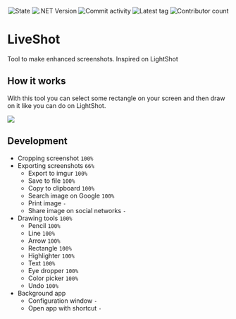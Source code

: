 <p align="center">
  <img src="https://img.shields.io/badge/state-development-blue" alt="State"/> 
  <img src="https://img.shields.io/badge/.NET-5-blue"  alt=".NET Version"/> 
  <img src="https://img.shields.io/github/commit-activity/m/KennethGomez/LiveShot"  alt="Commit activity"/> 
  <img src="https://img.shields.io/github/v/tag/KennethGomez/LiveShot"  alt="Latest tag"/> 
  <img src="https://img.shields.io/github/contributors/KennethGomez/LiveShot"  alt="Contributor count"/>
</p>

# LiveShot
Tool to make enhanced screenshots. Inspired on LightShot

## How it works
With this tool you can select some rectangle on your screen and then draw on it like you can do on LightShot.

![](https://i.imgur.com/W50z8p4.png)

## Development
- Cropping screenshot `100%`
- Exporting screenshots `66%`
  - Export to imgur `100%`
  - Save to file `100%`
  - Copy to clipboard `100%`
  - Search image on Google `100%`
  - Print image `-`
  - Share image on social networks `-`
- Drawing tools `100%`
  - Pencil `100%`
  - Line `100%`
  - Arrow `100%`
  - Rectangle `100%`
  - Highlighter `100%`
  - Text `100%`
  - Eye dropper `100%`
  - Color picker `100%`
  - Undo `100%`
- Background app
  - Configuration window `-`
  - Open app with shortcut `-`
